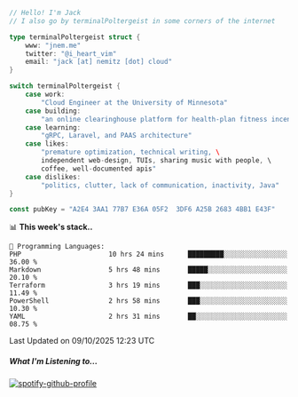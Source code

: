 ```go
// Hello! I'm Jack
// I also go by terminalPoltergeist in some corners of the internet

type terminalPoltergeist struct {
    www: "jnem.me"
    twitter: "@i_heart_vim"
    email: "jack [at] nemitz [dot] cloud"
}

switch terminalPoltergeist {
    case work:
        "Cloud Engineer at the University of Minnesota"
    case building:
        "an online clearinghouse platform for health-plan fitness incentive programs"
    case learning:
        "gRPC, Laravel, and PAAS architecture"
    case likes:
        "premature optimization, technical writing, \
        independent web-design, TUIs, sharing music with people, \
        coffee, well-documented apis"
    case dislikes:
        "politics, clutter, lack of communication, inactivity, Java"
}

const pubKey = "A2E4 3AA1 77B7 E36A 05F2  3DF6 A25B 2683 4BB1 E43F"
```

<!--START_SECTION:waka-->
📊 **This week's stack..** 

```text
💬 Programming Languages: 
PHP                      10 hrs 24 mins      █████████░░░░░░░░░░░░░░░░   36.00 % 
Markdown                 5 hrs 48 mins       █████░░░░░░░░░░░░░░░░░░░░   20.10 % 
Terraform                3 hrs 19 mins       ███░░░░░░░░░░░░░░░░░░░░░░   11.49 % 
PowerShell               2 hrs 58 mins       ███░░░░░░░░░░░░░░░░░░░░░░   10.30 % 
YAML                     2 hrs 31 mins       ██░░░░░░░░░░░░░░░░░░░░░░░   08.75 % 
```


 Last Updated on 09/10/2025 12:23 UTC
<!--END_SECTION:waka-->

##### What I'm Listening to...

[![spotify-github-profile](https://jnem.me/listening-item?maxAge=2592000)](https://jnem.me/listening)
